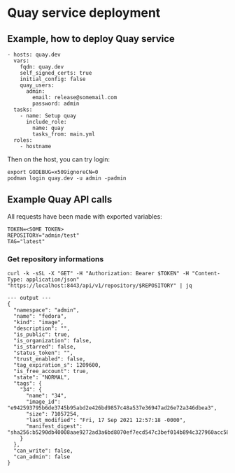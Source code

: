# Quay service deployment

## Example, how to deploy Quay service
```
- hosts: quay.dev
  vars:
    fqdn: quay.dev
    self_signed_certs: true
    initial_config: false
    quay_users:
      admin:
        email: release@somemail.com
        password: admin
  tasks:
    - name: Setup quay
      include_role:
        name: quay
        tasks_from: main.yml
  roles:
    - hostname
```

Then on the host, you can try login:
```
export GODEBUG=x509ignoreCN=0
podman login quay.dev -u admin -padmin
```

## Example Quay API calls

All requests have been made with exported variables:
```
TOKEN=<SOME TOKEN>
REPOSITORY="admin/test"
TAG="latest"
```

### Get repository informations
```
curl -k -sSL -X "GET" -H "Authorization: Bearer $TOKEN" -H "Content-Type: application/json" "https://localhost:8443/api/v1/repository/$REPOSITORY" | jq

--- output ---
{
  "namespace": "admin",
  "name": "fedora",
  "kind": "image",
  "description": "",
  "is_public": true,
  "is_organization": false,
  "is_starred": false,
  "status_token": "",
  "trust_enabled": false,
  "tag_expiration_s": 1209600,
  "is_free_account": true,
  "state": "NORMAL",
  "tags": {
    "34": {
      "name": "34",
      "image_id": "e942593795b6de3745b95abd2e426bd9857c48a537e36947ad26e72a346dbea3",
      "size": 71057254,
      "last_modified": "Fri, 17 Sep 2021 12:57:18 -0000",
      "manifest_digest": "sha256:b5290db40008aae9272ad3a6bd8070ef7ecd547c3bef014b894c327960acc582"
    }
  },
  "can_write": false,
  "can_admin": false
}
```

###
